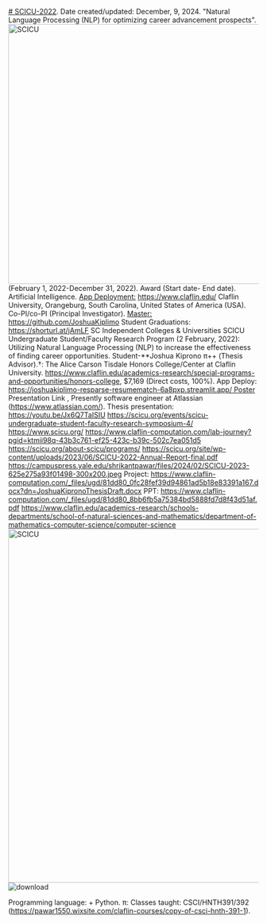 [# SCICU-2022](https://pawar1550.wixsite.com/claflin-courses/copy-of-data-science).
Date created/updated: December, 9, 2024.
"Natural Language Processing (NLP) for optimizing career advancement prospects".
<img width="523" alt="SCICU" src="https://github.com/spawar2/NSF-SCICU-2022/assets/25118302/8daa9e91-9751-4197-8f80-e9bfddc20965">
(February 1, 2022-December 31, 2022).
Award (Start date- End date). Artificial Intelligence. 
[App Deployment:](https://joshuakiplimo-resparse-resumematch-6a8pxp.streamlit.app/)
https://www.claflin.edu/ Claflin University, Orangeburg, South Carolina, United States of America (USA). Co-PI/co-PI (Principal Investigator).
[Master:](https://github.com/JoshuaKiplimo/ResParse)
https://github.com/JoshuaKiplimo Student Graduations: https://shorturl.at/jAmLF
SC Independent Colleges & Universities SCICU Undergraduate Student/Faculty Research Program (2 February, 2022): Utilizing Natural Language Processing (NLP) to increase the effectiveness of finding career opportunities. Student-**Joshua Kiprono  π​++ (Thesis Advisor).†: The Alice Carson Tisdale Honors College/Center at Claflin University.
https://www.claflin.edu/academics-research/special-programs-and-opportunities/honors-college, $7,169 (Direct costs, 100%). App Deploy: https://joshuakiplimo-resparse-resumematch-6a8pxp.streamlit.app/ Poster Presentation Link , Presently software engineer at Atlassian (https://www.atlassian.com/).
Thesis presentation: https://youtu.be/Jx6Q7TaISIU
https://scicu.org/events/scicu-undergraduate-student-faculty-research-symposium-4/
https://www.scicu.org/
https://www.claflin-computation.com/lab-journey?pgid=ktmii98q-43b3c761-ef25-423c-b39c-502c7ea051d5
https://scicu.org/about-scicu/programs/
https://scicu.org/site/wp-content/uploads/2023/06/SCICU-2022-Annual-Report-final.pdf
https://campuspress.yale.edu/shrikantpawar/files/2024/02/SCICU-2023-625e275a93f01498-300x200.jpeg
Project: https://www.claflin-computation.com/_files/ugd/81dd80_0fc28fef39d94861ad5b18e83391a167.docx?dn=JoshuaKipronoThesisDraft.docx
PPT: https://www.claflin-computation.com/_files/ugd/81dd80_8bb6fb5a75384bd5888fd7d8f43d51af.pdf
https://www.claflin.edu/academics-research/schools-departments/school-of-natural-sciences-and-mathematics/department-of-mathematics-computer-science/computer-science
<img width="712" alt="SCICU" src="https://github.com/spawar2/NSF-SCICU-2022/assets/25118302/cf45c6e2-5b03-4631-b046-6ce6ed569e40">
![download](https://github.com/user-attachments/assets/5e7901d2-028c-4adb-9dc5-e115f152251a)

Programming language: + Python.
π: Classes taught: CSCI/HNTH391/392 (https://pawar1550.wixsite.com/claflin-courses/copy-of-csci-hnth-391-1).
